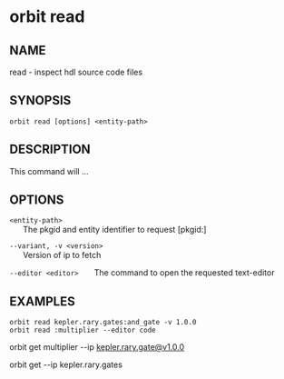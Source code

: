 # __orbit read__

## __NAME__

read - inspect hdl source code files

## __SYNOPSIS__

```
orbit read [options] <entity-path>
```

## __DESCRIPTION__

This command will ...

## __OPTIONS__

`<entity-path>`  
      The pkgid and entity identifier to request [pkgid:]<entity>
 
`--variant, -v <version>`  
      Version of ip to fetch
 
`--editor <editor>`
      The command to open the requested text-editor

## __EXAMPLES__

```
orbit read kepler.rary.gates:and_gate -v 1.0.0
orbit read :multiplier --editor code
```

orbit get multiplier --ip kepler.rary.gate@v1.0.0


orbit get <unit> --ip kepler.rary.gates